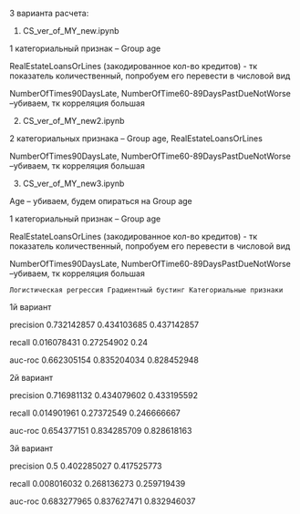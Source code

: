 3 варианта расчета:
1.	CS_ver_of_MY_new.ipynb

1 категориальный признак – Group age

RealEstateLoansOrLines (закодированное кол-во кредитов) - тк показатель количественный, попробуем его перевести в числовой вид 

NumberOfTimes90DaysLate, NumberOfTime60-89DaysPastDueNotWorse –убиваем, тк корреляция большая

2.	CS_ver_of_MY_new2.ipynb

2 категориальных признака – Group age, RealEstateLoansOrLines 

NumberOfTimes90DaysLate, NumberOfTime60-89DaysPastDueNotWorse –убиваем, тк корреляция большая

3.	CS_ver_of_MY_new3.ipynb

Age – убиваем, будем опираться на Group age 

1 категориальный признак – Group age

RealEstateLoansOrLines (закодированное кол-во кредитов) - тк показатель количественный, попробуем его перевести в числовой вид 

NumberOfTimes90DaysLate, NumberOfTime60-89DaysPastDueNotWorse –убиваем, тк корреляция большая

 	Логистическая регрессия	Градиентный бустинг	Категориальные признаки

1й вариант

precision	0.732142857	0.434103685	0.437142857

recall	0.016078431	0.27254902	0.24

auc-roc	0.662305154	0.835204034	0.828452948

2й вариант

precision	0.716981132	0.434079602	0.433195592

recall	0.014901961	0.27372549	0.246666667

auc-roc	0.654377151	0.834285709	0.828618163

3й вариант

precision	0.5	0.402285027	0.417525773

recall	0.008016032	0.268136273	0.259719439

auc-roc	0.683277965	0.837627471	0.832946037


